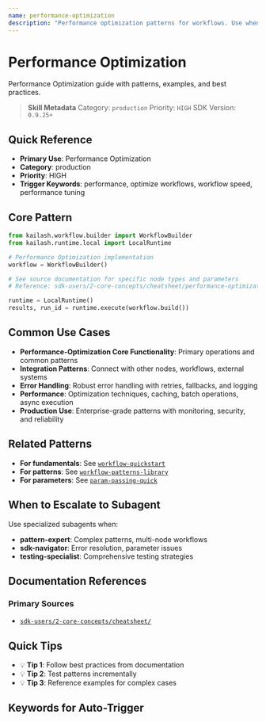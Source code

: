 ```yaml
---
name: performance-optimization
description: "Performance optimization patterns for workflows. Use when asking 'performance', 'optimize workflows', 'workflow speed', 'performance tuning', or 'workflow optimization'."
---
```


# Performance Optimization

Performance Optimization guide with patterns, examples, and best practices.

> **Skill Metadata**
> Category: `production`
> Priority: `HIGH`
> SDK Version: `0.9.25+`

## Quick Reference

- **Primary Use**: Performance Optimization
- **Category**: production
- **Priority**: HIGH
- **Trigger Keywords**: performance, optimize workflows, workflow speed, performance tuning

## Core Pattern

```python
from kailash.workflow.builder import WorkflowBuilder
from kailash.runtime.local import LocalRuntime

# Performance Optimization implementation
workflow = WorkflowBuilder()

# See source documentation for specific node types and parameters
# Reference: sdk-users/2-core-concepts/cheatsheet/performance-optimization.md

runtime = LocalRuntime()
results, run_id = runtime.execute(workflow.build())
```


## Common Use Cases

- **Performance-Optimization Core Functionality**: Primary operations and common patterns
- **Integration Patterns**: Connect with other nodes, workflows, external systems
- **Error Handling**: Robust error handling with retries, fallbacks, and logging
- **Performance**: Optimization techniques, caching, batch operations, async execution
- **Production Use**: Enterprise-grade patterns with monitoring, security, and reliability

## Related Patterns

- **For fundamentals**: See [`workflow-quickstart`](#)
- **For patterns**: See [`workflow-patterns-library`](#)
- **For parameters**: See [`param-passing-quick`](#)

## When to Escalate to Subagent

Use specialized subagents when:
- **pattern-expert**: Complex patterns, multi-node workflows
- **sdk-navigator**: Error resolution, parameter issues
- **testing-specialist**: Comprehensive testing strategies

## Documentation References

### Primary Sources
- [`sdk-users/2-core-concepts/cheatsheet/`](../../../sdk-users/2-core-concepts/cheatsheet/)

## Quick Tips

- 💡 **Tip 1**: Follow best practices from documentation
- 💡 **Tip 2**: Test patterns incrementally
- 💡 **Tip 3**: Reference examples for complex cases

## Keywords for Auto-Trigger

<!-- Trigger Keywords: performance, optimize workflows, workflow speed, performance tuning -->
